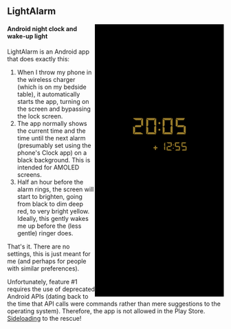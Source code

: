## LightAlarm
<img src="screenshot.png" align="right" width="300px">

#### Android night clock and wake-up light

LightAlarm is an Android app that does exactly this:

1. When I throw my phone in the wireless charger (which is on my bedside table), it automatically starts the app, turning on the screen and bypassing the lock screen.
2. The app normally shows the current time and the time until the next alarm (presumably set using the phone's Clock app) on a black background. This is intended for AMOLED screens.
3. Half an hour before the alarm rings, the screen will start to brighten, going from black to dim deep red, to very bright yellow. Ideally, this gently wakes me up before the (less gentle) ringer does.

That's it. There are no settings, this is just meant for me (and perhaps for people with similar preferences).

Unfortunately, feature #1 requires the use of deprecated Android APIs (dating back to the time that API calls were commands rather than mere suggestions to the operating system). Therefore, the app is not allowed in the Play Store. [Sideloading](https://github.com/vanviegen/LightAlarm/releases/download/dev/app-release-unsigned.apk) to the rescue!

